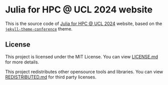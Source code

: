 # Julia for HPC @ UCL 2024 website

This is the source code of [Julia for HPC @ UCL 2024](https://github-pages.arc.ucl.ac.uk/julia-hpc-2024/) website, based on the
[`jekyll-theme-conference`](https://github.com/DigitaleGesellschaft/jekyll-theme-conference) theme.

## License

This project is licensed under the MIT License. You can view [LICENSE.md](LICENSE.md) for more details.

This project redistributes other opensource tools and libraries. You can view [REDISTRIBUTED.md](REDISTRIBUTED.md) for third party licenses.
